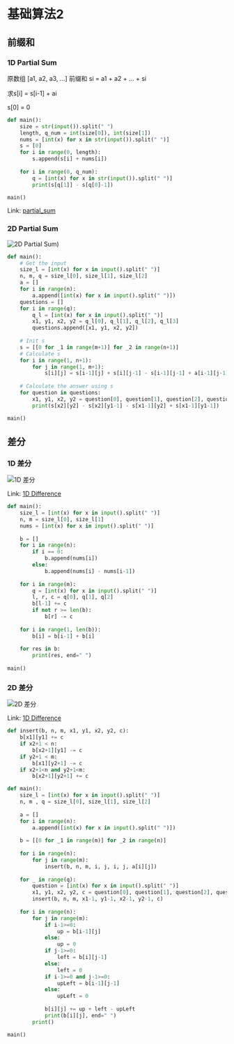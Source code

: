 # 基础算法2

## 前缀和

### 1D Partial Sum

原数组 [a1, a2, a3, ...]
前缀和 si = a1 + a2 + ... + si

求s[i] = s[i-1] + ai

s[0] = 0

```python
def main():
    size = str(input()).split(" ")
    length, q_num = int(size[0]), int(size[1])
    nums = [int(x) for x in str(input()).split(" ")]
    s = [0]
    for i in range(0, length):
        s.append(s[i] + nums[i])
    
    for i in range(0, q_num):
        q = [int(x) for x in str(input()).split(" ")]
        print(s[q[1]] - s[q[0]-1])

main()
```

Link: [partial_sum](https://www.acwing.com/problem/content/797/)

### 2D Partial Sum

![2D Partial Sum](1171636000305_.pic.jpg))

```python
def main():
    # Get the input
    size_l = [int(x) for x in input().split(" ")]
    n, m, q = size_l[0], size_l[1], size_l[2]
    a = []
    for i in range(n):
        a.append([int(x) for x in input().split(" ")])
    questions = []
    for i in range(q):
        q_l = [int(x) for x in input().split(" ")]
        x1, y1, x2, y2 = q_l[0], q_l[1], q_l[2], q_l[3]
        questions.append([x1, y1, x2, y2])
    
    # Init s
    s = [[0 for _1 in range(m+1)] for _2 in range(n+1)]
    # Calculate s
    for i in range(1, n+1):
        for j in range(1, m+1):
            s[i][j] = s[i-1][j] + s[i][j-1] - s[i-1][j-1] + a[i-1][j-1]
    
    # Calculate the answer using s
    for question in questions:
        x1, y1, x2, y2 = question[0], question[1], question[2], question[3]
        print(s[x2][y2] - s[x2][y1-1] - s[x1-1][y2] + s[x1-1][y1-1])

main()
```

## 差分

### 1D 差分

![1D 差分](b776c3ccf72cca1e99106870bd2b604.jpg)

Link: [1D Difference](https://www.acwing.com/problem/content/799/)

```python
def main():
    size_l = [int(x) for x in input().split(" ")]
    n, m = size_l[0], size_l[1]
    nums = [int(x) for x in input().split(" ")]
    
    b = []
    for i in range(n):
        if i == 0:
            b.append(nums[i])
        else:
            b.append(nums[i] - nums[i-1])
    
    for i in range(m):
        q = [int(x) for x in input().split(" ")]
        l, r, c = q[0], q[1], q[2]
        b[l-1] += c
        if not r >= len(b):
            b[r] -= c
    
    for i in range(1, len(b)):
        b[i] = b[i-1] + b[i]
    
    for res in b:
        print(res, end=" ")
    
main()
```

### 2D 差分

![2D 差分](8d5f662a68c27b254c912d3c5c9c84d.jpg)

Link: [1D Difference](https://www.acwing.com/problem/content/800/)

```python
def insert(b, n, m, x1, y1, x2, y2, c):
    b[x1][y1] += c
    if x2+1 < n:
        b[x2+1][y1] -= c
    if y2+1 < m:
        b[x1][y2+1] -= c
    if x2+1<n and y2+1<m:
        b[x2+1][y2+1] += c

def main():
    size_l = [int(x) for x in input().split(" ")]
    n, m , q = size_l[0], size_l[1], size_l[2]
    
    a = []
    for i in range(n):
        a.append([int(x) for x in input().split(" ")])
    
    b = [[0 for _1 in range(m)] for _2 in range(n)]
    
    for i in range(n):
        for j in range(m):
            insert(b, n, m, i, j, i, j, a[i][j])
    
    for _ in range(q):
        question = [int(x) for x in input().split(" ")]
        x1, y1, x2, y2, c = question[0], question[1], question[2], question[3], question[4]
        insert(b, n, m, x1-1, y1-1, x2-1, y2-1, c)
    
    for i in range(n):
        for j in range(m):
            if i-1>=0:
                up = b[i-1][j]
            else:
                up = 0
            if j-1>=0:
                left = b[i][j-1]
            else:
                left = 0
            if i-1>=0 and j-1>=0:
                upLeft = b[i-1][j-1]
            else:
                upLeft = 0
            
            b[i][j] += up + left - upLeft
            print(b[i][j], end=" ")
        print()

main()
```